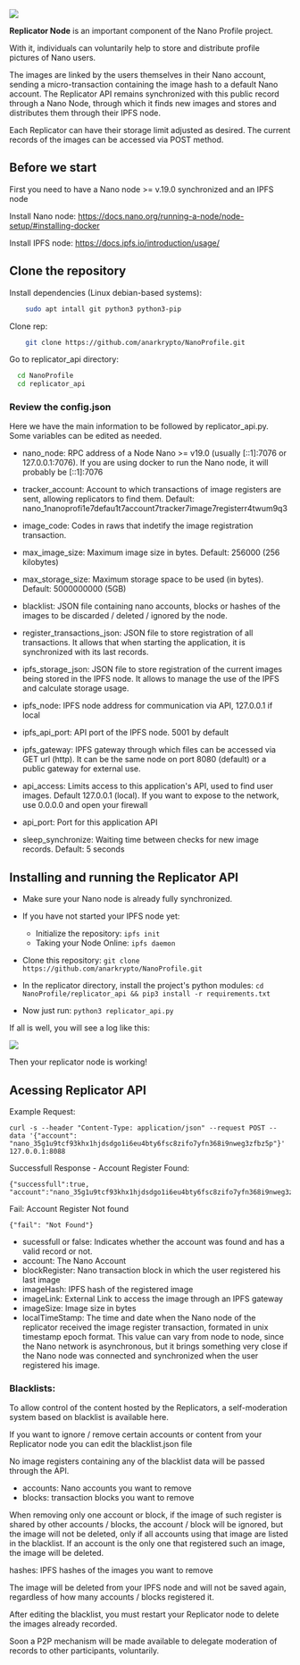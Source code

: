 <img src="https://ipfs.io/ipfs/QmZTP1G2BGQB43XbwoAmzeDrft4gsgWacxXBE2gHvK3S31" />

<strong>Replicator Node</strong> is an important component of the Nano Profile project.

With it, individuals can voluntarily help to store and distribute profile pictures of Nano users.

The images are linked by the users themselves in their Nano account, sending a micro-transaction containing the image hash to a default Nano account. The Replicator API remains synchronized with this public record through a Nano Node, through which it finds new images and stores and distributes them through their IPFS node.

Each Replicator can have their storage limit adjusted as desired.
The current records of the images can be accessed via POST method.

## Before we start

First you need to have a Nano node >= v.19.0 synchronized and an IPFS node

Install Nano node: https://docs.nano.org/running-a-node/node-setup/#installing-docker

Install IPFS node:
https://docs.ipfs.io/introduction/usage/

## Clone the repository

Install dependencies (Linux debian-based systems):

```bash
    sudo apt intall git python3 python3-pip
```

Clone rep:
```bash
    git clone https://github.com/anarkrypto/NanoProfile.git
```

Go to replicator_api directory:

```bash
  cd NanoProfile
  cd replicator_api
```

### Review the config.json

Here we have the main information to be followed by replicator_api.py.
Some variables can be edited as needed.

- nano_node: RPC address of a Node Nano >= v19.0 (usually [::1]:7076 or 127.0.0.1:7076). If you are using docker to run the Nano node, it will probably be [::1]:7076

- tracker_account: Account to which transactions of image registers are sent, allowing replicators to find them. Default: nano_1nanoprofi1e7defau1t7account7tracker7image7registerr4twum9q3

- image_code: Codes in raws that indetify the image registration transaction.

- max_image_size: Maximum image size in bytes. Default: 256000 (256 kilobytes)

- max_storage_size: Maximum storage space to be used (in bytes). Default: 5000000000 (5GB)

- blacklist: JSON file containing nano accounts, blocks or hashes of the images to be discarded / deleted / ignored by the node.

- register_transactions_json: JSON file to store registration of all transactions. It allows that when starting the application, it is synchronized with its last records.

- ipfs_storage_json: JSON file to store registration of the current images being stored in the IPFS node. It allows to manage the use of the IPFS and calculate storage usage.

- ipfs_node: IPFS node address for communication via API, 127.0.0.1 if local

- ipfs_api_port: API port of the IPFS node. 5001 by default

- ipfs_gateway: IPFS gateway through which files can be accessed via GET url (http). It can be the same node on port 8080 (default) or a public gateway for external use.

- api_access: Limits access to this application's API, used to find user images. Default 127.0.0.1 (local). If you want to expose to the network, use 0.0.0.0 and open your firewall

- api_port: Port for this application API

- sleep_synchronize: Waiting time between checks for new image records. Default: 5 seconds


## Installing and running the Replicator API

- Make sure your Nano node is already fully synchronized.
- If you have not started your IPFS node yet:
  - Initialize the repository: ``` ipfs init ```
  - Taking your Node Online: ``` ipfs daemon ```

- Clone this repository: ``` git clone https://github.com/anarkrypto/NanoProfile.git ```
- In the replicator directory, install the project's python modules: ``` cd NanoProfile/replicator_api && pip3 install -r requirements.txt ```
- Now just run: ``` python3 replicator_api.py ```

If all is well, you will see a log like this:

<img src="https://ipfs.infura.io/ipfs/QmYSaMdyTB65GCtM5qoxMWaanhaAGMbnEcJdJks6oGZxHg" />

Then your replicator node is working!


## Acessing Replicator API

Example Request:
```
curl -s --header "Content-Type: application/json" --request POST --data '{"account": "nano_35g1u9tcf93khx1hjdsdgo1i6eu4bty6fsc8zifo7yfn368i9nweg3zfbz5p"}' 127.0.0.1:8088
```

Successfull Response - Account Register Found:
```
{"successfull":true, "account":"nano_35g1u9tcf93khx1hjdsdgo1i6eu4bty6fsc8zifo7yfn368i9nweg3zfbz5p","blockRegister":"709BE02EA0C4111B985A51FAA4F4D4D758AFCA6F8F0FF2972EAAC8CF6F420DB3","imageHash":"QmaBvRuuYgX5nsJfKvLuJo3eDDTJUhuiUCwE7kT5gsbCgY","imageLink":"https://ipfs.io/ipfs/QmaBvRuuYgX5nsJfKvLuJo3eDDTJUhuiUCwE7kT5gsbCgY","imageSize":57589,"localTimestamp":"1589995691"}
```
Fail: Account Register Not found
```
{"fail": "Not Found"}
```
- sucessfull or false: Indicates whether the account was found and has a valid record or not.
- account: The Nano Account
- blockRegister: Nano transaction block in which the user registered his last image
- imageHash: IPFS hash of the registered image
- imageLink: External Link to access the image through  an IPFS gateway
- imageSize: Image size in bytes
- localTimeStamp: The time and date when the Nano node of the replicator received the image register transaction, formated in unix timestamp epoch format. This value can vary from node to node, since the Nano network is asynchronous, but it brings something very close if the Nano node was connected and synchronized when the user registered his image.


### Blacklists:

To allow control of the content hosted by the Replicators, a self-moderation system based on blacklist is available here.

If you want to ignore / remove certain accounts or content from your Replicator node you can edit the blacklist.json file

No image registers containing any of the blacklist data will be passed through the API.

- accounts: Nano accounts you want to remove
- blocks: transaction blocks you want to remove

When removing only one account or block, if the image of such register is shared by other accounts / blocks, the account / block will be ignored, but the image will not be deleted, only if all accounts using that image are listed in the blacklist.
If an account is the only one that registered such an image, the image will be deleted.

hashes: IPFS hashes of the images you want to remove

The image will be deleted from your IPFS node and will not be saved again, regardless of how many accounts / blocks registered it.


After editing the blacklist, you must restart your Replicator node to delete the images already recorded.

Soon a P2P mechanism will be made available to delegate moderation of records to other participants, voluntarily.
